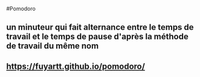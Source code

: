 #Pomodoro
## un minuteur qui fait alternance entre le temps de travail et le temps de pause d'après la méthode de travail du même nom
## https://fuyartt.github.io/pomodoro/
